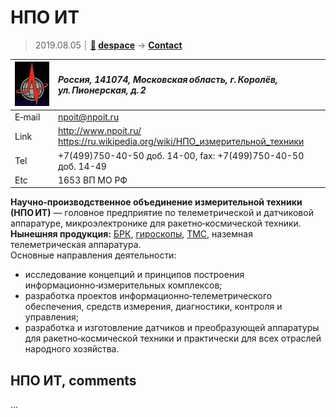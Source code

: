 # НПО ИТ
> 2019.08.05 ┊ **[🚀](../index/index.md) [despace](index.md)** → **[Contact](contact.md)**

|[![](f/contact/n/npo_it_logo1_thumb.jpg)](f/contact/n/npo_it_logo1.png)|*Россия, 141074, Московская область, г. Королёв, ул. Пионерская, д. 2*|
|:--|:--|
|E‑mail| <npoit@npoit.ru> |
|Link| <http://www.npoit.ru/><br> <https://ru.wikipedia.org/wiki/НПО_измерительной_техники> |
|Tel| +7(499)750-40-50 доб. 14-00, fax: +7(499)750-40-50 доб. 14-49 |
|Etc| 1653 ВП МО РФ |

**Научно‑производственное объединение измерительной техники (НПО ИТ)** — головное предприятие по телеметрической и датчиковой аппаратуре, микроэлектронике для ракетно‑космической техники.  
**Нынешняя продукция:** [БРК](comms.md), [гироскопы](imu.md), [ТМС](tms.md), наземная телеметрическая аппаратура.  
Основные направления деятельности:

   - исследование концепций и принципов построения информационно‑измерительных комплексов;
   - разработка проектов информационно‑телеметрического обеспечения, средств измерения, диагностики, контроля и управления;
   - разработка и изготовление датчиков и преобразующей аппаратуры для ракетно‑космической техники и практически для всех отраслей народного хозяйства.

<p style="page-break-after:always"> </p>

## НПО ИТ, comments

…
